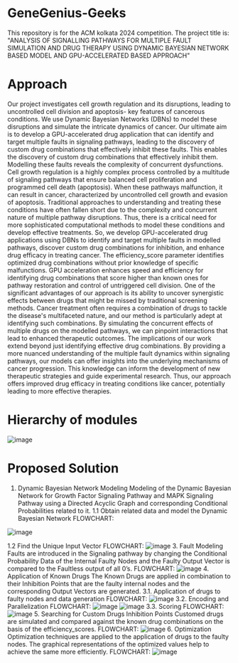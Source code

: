 # GeneGenius-Geeks
This repository is for the ACM kolkata  2024 competition. The project title is: "ANALYSIS OF SIGNALLING PATHWAYS FOR MULTIPLE FAULT SIMULATION AND DRUG THERAPY USING DYNAMIC BAYESIAN NETWORK BASED MODEL AND GPU-ACCELERATED BASED APPROACH"

# Approach
Our project investigates cell growth regulation and its disruptions, leading to uncontrolled cell division and apoptosis- key features of cancerous conditions. We use Dynamic Bayesian Networks (DBNs) to model these disruptions and simulate the intricate dynamics of cancer. Our ultimate aim is to develop a GPU-accelerated drug application that can identify and target multiple faults in signaling pathways, leading to the discovery of custom drug combinations that effectively inhibit these faults. This enables the discovery of custom drug combinations that effectively inhibit them. Modelling these faults reveals the complexity of concurrent dysfunctions. Cell growth regulation is a highly complex process controlled by a multitude of signaling pathways that ensure balanced cell proliferation and programmed cell death (apoptosis). When these pathways malfunction, it can result in cancer, characterized by uncontrolled cell growth and evasion of apoptosis. Traditional approaches to understanding and treating these conditions have often fallen short due to the complexity and concurrent nature of multiple pathway disruptions. Thus, there is a critical need for more sophisticated computational methods to model these conditions and develop effective treatments. So, we develop GPU-accelerated drug applications using DBNs to identify and target multiple faults in modelled pathways, discover custom drug combinations for inhibition, and enhance drug efficacy in treating cancer. The efficiency_score parameter identifies optimized drug combinations without prior knowledge of specific malfunctions. GPU acceleration enhances speed and efficiency for identifying drug combinations that score higher than known ones for pathway restoration and control of untriggered cell division. One of the significant advantages of our approach is its ability to uncover synergistic effects between drugs that might be missed by traditional screening methods. Cancer treatment often requires a combination of drugs to tackle the disease's multifaceted nature, and our method is particularly adept at identifying such combinations. By simulating the concurrent effects of multiple drugs on the modelled pathways, we can pinpoint interactions that lead to enhanced therapeutic outcomes. The implications of our work extend beyond just identifying effective drug combinations. By providing a more nuanced understanding of the multiple fault dynamics within signaling pathways, our models can offer insights into the underlying mechanisms of cancer progression. This knowledge can inform the development of new therapeutic strategies and guide experimental research. Thus, our approach offers improved drug efficacy in treating conditions like cancer, potentially leading to more effective therapies.

# Hierarchy of modules
![image](https://github.com/anindya-maitra/GeneGenius-Geeks/assets/85032238/4875139b-0b6b-44f1-864f-97e705b38ec5)

# Proposed Solution
1. Dynamic Bayesian Network Modeling
Modeling of the Dynamic Bayesian Network for Growth Factor Signaling Pathway and MAPK Signaling Pathway using a Directed Acyclic Graph and corresponding Conditional Probabilities related to it.
1.1	Obtain related data and model the Dynamic Bayesian Network
FLOWCHART:

![image](https://github.com/anindya-maitra/GeneGenius-Geeks/assets/85032238/5765a81c-2035-4e92-b8e4-2b45d2c935fb)


1.2	Find the Unique Input Vector
FLOWCHART:
![image](https://github.com/anindya-maitra/GeneGenius-Geeks/assets/85032238/4f226f7f-9eb2-40de-b531-5c0772685c8b)
3.	Fault Modeling
Faults are introduced in the Signaling pathway by changing the Conditional Probability Data of the Internal Faulty Nodes and the Faulty Output Vector is compared to the Faultless output of all 0’s.
FLOWCHART:
![image](https://github.com/anindya-maitra/GeneGenius-Geeks/assets/85032238/24f6e9b6-e5f0-4a00-9eff-2fd7e0fe903c)
4. Application of Known Drugs
The Known Drugs are applied in combination to their Inhibition Points that are the faulty internal nodes and the corresponding Output Vectors are generated.
3.1.	Application of drugs to faulty nodes and data generation 
FLOWCHART:
![image](https://github.com/anindya-maitra/GeneGenius-Geeks/assets/85032238/3a6abe56-a091-4cfb-887f-b303a69730f2)
3.2.	Encoding and Parallelization
FLOWCHART:
![image](https://github.com/anindya-maitra/GeneGenius-Geeks/assets/85032238/b7361f85-3fa3-4ff9-b3e3-60c737a922e8)
![image](https://github.com/anindya-maitra/GeneGenius-Geeks/assets/85032238/e0a7fd5f-b647-4fa6-bad2-028f255fcdb2)
3.3.	Scoring
FLOWCHART:
![image](https://github.com/anindya-maitra/GeneGenius-Geeks/assets/85032238/2ea7f969-916d-411d-b673-ebbf3e21bb66)
5.	Searching for Custom Drugs Inhibition Points
Customed drugs are simulated and compared against the known drug combinations on the basis of the efficiency_scores.
FLOWCHART:
![image](https://github.com/anindya-maitra/GeneGenius-Geeks/assets/85032238/955d1f9f-bbd3-4d1c-befe-76271cbf5b1d)
6.	Optimization
Optimization techniques are applied to the application of drugs to the faulty nodes. The graphical representations of the optimized values help to achieve the same more efficiently.
FLOWCHART:
![image](https://github.com/anindya-maitra/GeneGenius-Geeks/assets/85032238/2d330f55-2ed0-44a2-9bc0-defff2c837c0)
